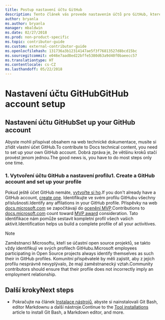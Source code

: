 ```yaml
---
title: Postup nastavení účtu GitHub
description: Tento článek vás provede nastavením účtů pro GitHub, které jsou potřeba, abyste mohli přispívat obsahem na web docs.microsoft.com.
author: bryanla
ms.author: bryanla
manager: mbaldwin
ms.date: 02/27/2018
ms.prod: non-product-specific
ms.topic: contributor-guide
ms.custom: external-contributor-guide
ms.openlocfilehash: 131736a3b12314147ae5f3f76813527d8bcd15bc
ms.sourcegitcommit: e046e7aad8ed22bffe5380d63a9d40f0baeecc57
ms.translationtype: HT
ms.contentlocale: cs-CZ
ms.lasthandoff: 05/22/2018
---
```

# <a name="github-account-setup"></a><span data-ttu-id="9625c-103">Nastavení účtu GitHub</span><span class="sxs-lookup"><span data-stu-id="9625c-103">GitHub account setup</span></span>

## <a name="set-up-your-github-account"></a><span data-ttu-id="9625c-104">Nastavení účtu GitHub</span><span class="sxs-lookup"><span data-stu-id="9625c-104">Set up your GitHub account</span></span>

<span data-ttu-id="9625c-105">Abyste mohli přispívat obsahem na web technické dokumentace, musíte si zřídit vlastní účet GitHub.</span><span class="sxs-lookup"><span data-stu-id="9625c-105">To contribute to Docs technical content, you need to set up your own GitHub account.</span></span> <span data-ttu-id="9625c-106">Dobrá zpráva je, že většinu kroků stačí provést jenom jednou.</span><span class="sxs-lookup"><span data-stu-id="9625c-106">The good news is, you have to do most steps only one time.</span></span>

### <a name="1-create-a-github-account-and-set-up-your-profile"></a><span data-ttu-id="9625c-107">1. Vytvoření účtu GitHub a nastavení profilu</span><span class="sxs-lookup"><span data-stu-id="9625c-107">1. Create a GitHub account and set up your profile</span></span>

<span data-ttu-id="9625c-108">Pokud ještě účet GitHub nemáte, [vytvořte si ho](https://github.com/join).</span><span class="sxs-lookup"><span data-stu-id="9625c-108">If you don't already have a GitHub account, [create one](https://github.com/join).</span></span> <span data-ttu-id="9625c-109">Identifikujte ve svém profilu GitHubu všechny příslušnosti.</span><span class="sxs-lookup"><span data-stu-id="9625c-109">Identify any affilations in your GitHub profile.</span></span> <span data-ttu-id="9625c-110">Příspěvky na web [docs.microsoft.com](https://docs.microsoft.com) se započítávají do [ocenění MVP](https://mvp.microsoft.com).</span><span class="sxs-lookup"><span data-stu-id="9625c-110">Contributions to [docs.microsoft.com](https://docs.microsoft.com) count toward [MVP award](https://mvp.microsoft.com) consideration.</span></span> <span data-ttu-id="9625c-111">Tato identifikace nám pomůže sestavit kompletní profil všech vašich aktivit.</span><span class="sxs-lookup"><span data-stu-id="9625c-111">Identification helps us build a complete profile of all your activitives.</span></span>

>[!NOTE]
> <span data-ttu-id="9625c-112">Zaměstnanci Microsoftu, kteří se účastní open source projektů, se takto vždy identifikují ve svých profilech GitHubu.</span><span class="sxs-lookup"><span data-stu-id="9625c-112">Microsoft employees participating in Open Source projects always identify themselves as such their in GitHub profiles.</span></span> <span data-ttu-id="9625c-113">Komunitní přispěvatelé by měli zajistit, aby z jejich profilu nesprávně nevyplývalo, že mají zaměstnanecký vztah.</span><span class="sxs-lookup"><span data-stu-id="9625c-113">Community contributors should ensure that their profile does not incorrectly imply an employment relationship.</span></span>

## <a name="next-steps"></a><span data-ttu-id="9625c-114">Další kroky</span><span class="sxs-lookup"><span data-stu-id="9625c-114">Next steps</span></span>

* <span data-ttu-id="9625c-115">Pokračujte na článek [Instalace nástrojů](get-started-setup-tools.md), abyste si nainstalovali Git Bash, editor Markdownu a další nástroje.</span><span class="sxs-lookup"><span data-stu-id="9625c-115">Continue to the [Tool installations](get-started-setup-tools.md) article to install Git Bash, a Markdown editor, and more.</span></span>
